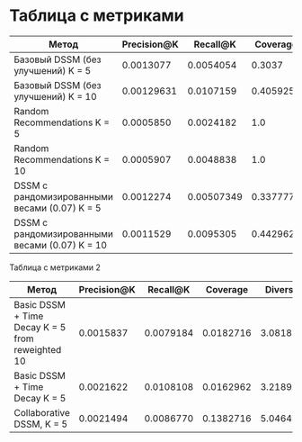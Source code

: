 



# Таблица с метриками





| Метод                                          | Precision@K | Recall@K   | Coverage  | Diversity | Personalisation | Novelty    | Serendipity |
| ---------------------------------------------- | ----------- | ---------- | --------- | --------- | --------------- | ---------- | ----------- |
| Базовый DSSM (без улучшений) K = 5             | 0.0013077   | 0.0054054  | 0.3037    | 6.261786  | 0.7450771       | 0.5695223  | 0.00176508  |
| Базовый DSSM (без улучшений) K = 10            | 0.00129631  | 0.0107159  | 0.4059259 | 4.1441713 | 0.7248802       | 0.5412270  | 0.0042850   |
| Random Recommendations K = 5                   | 0.0005850   | 0.0024182  | 1.0       | 2.6859488 | 0.9974771       | 0.4476685  | 0.0010778   |
| Random Recommendations K = 10                  | 0.0005907   | 0.0048838  | 1.0       | 2.3829064 | 0.9950061       | 0.4475869  | 0.0024841   |
| DSSM с рандомизированными весами (0.07) K = 5  | 0.0012274   | 0.00507349 | 0.3377777 | 5.9905988 | 0.7836356       | 0.5693685  | 0.0016570   |
| DSSM с рандомизированными весами (0.07) K = 10 | 0.0011529   | 0.0095305  | 0.4429629 | 3.9862580 | 0.7834117       | 0.54555825 | 0.0038589   |



Таблица с метриками 2

| Метод                                            | Precision@K | Recall@K  | Coverage  | Diversity | Personalisation | Novelty   | Serendipity |
| ------------------------------------------------ | ----------- | --------- | --------- | --------- | --------------- | --------- | ----------- |
| Basic DSSM + Time Decay K = 5 from reweighted 10 | 0.0015837   | 0.0079184 | 0.0182716 | 3.0818931 | 0.4150524       | 0.5650871 | 0.0036738   |
| Basic DSSM + Time Decay K = 5                    | 0.0021622   | 0.0108108 | 0.0162962 | 3.2189160 | 0.3963807       | 0.5586208 | 0.0049950   |
| Collaborative DSSM, K = 5                        | 0.0021494   | 0.0086770 | 0.1382716 | 5.0464031 | 0.6217266       | 0.6040628 | 0.0034798   |


